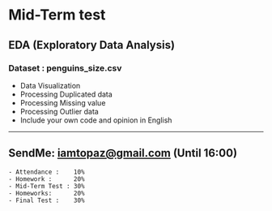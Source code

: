 # Mid-Term test 
## EDA (Exploratory Data Analysis)
### Dataset : penguins_size.csv

- Data Visualization
- Processing Duplicated data
- Processing Missing value
- Processing Outlier data
- Include your own code and opinion in English

---
## SendMe: iamtopaz@gmail.com (Until 16:00)


```
- Attendance :    10%
- Homework :      20%
- Mid-Term Test : 30%
- Homeworks:      20%
- Final Test :    30%
```
